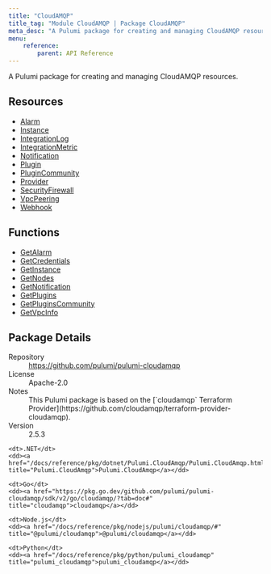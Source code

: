 ```yaml
---
title: "CloudAMQP"
title_tag: "Module CloudAMQP | Package CloudAMQP"
meta_desc: "A Pulumi package for creating and managing CloudAMQP resources."
menu:
    reference:
        parent: API Reference
---
```


<!-- WARNING: this file was generated by Pulumi Docs Generator. -->
<!-- Do not edit by hand unless you're certain you know what you are doing! -->

A Pulumi package for creating and managing CloudAMQP resources.

<h2 id="resources">Resources</h2>
<ul class="api">
    <li><a href="alarm" title="Alarm"><span class="symbol resource"></span>Alarm</a></li>
    <li><a href="instance" title="Instance"><span class="symbol resource"></span>Instance</a></li>
    <li><a href="integrationlog" title="IntegrationLog"><span class="symbol resource"></span>IntegrationLog</a></li>
    <li><a href="integrationmetric" title="IntegrationMetric"><span class="symbol resource"></span>IntegrationMetric</a></li>
    <li><a href="notification" title="Notification"><span class="symbol resource"></span>Notification</a></li>
    <li><a href="plugin" title="Plugin"><span class="symbol resource"></span>Plugin</a></li>
    <li><a href="plugincommunity" title="PluginCommunity"><span class="symbol resource"></span>PluginCommunity</a></li>
    <li><a href="provider" title="Provider"><span class="symbol resource"></span>Provider</a></li>
    <li><a href="securityfirewall" title="SecurityFirewall"><span class="symbol resource"></span>SecurityFirewall</a></li>
    <li><a href="vpcpeering" title="VpcPeering"><span class="symbol resource"></span>VpcPeering</a></li>
    <li><a href="webhook" title="Webhook"><span class="symbol resource"></span>Webhook</a></li>
</ul>

<h2 id="functions">Functions</h2>
<ul class="api">
    <li><a href="getalarm" title="GetAlarm"><span class="symbol function"></span>GetAlarm</a></li>
    <li><a href="getcredentials" title="GetCredentials"><span class="symbol function"></span>GetCredentials</a></li>
    <li><a href="getinstance" title="GetInstance"><span class="symbol function"></span>GetInstance</a></li>
    <li><a href="getnodes" title="GetNodes"><span class="symbol function"></span>GetNodes</a></li>
    <li><a href="getnotification" title="GetNotification"><span class="symbol function"></span>GetNotification</a></li>
    <li><a href="getplugins" title="GetPlugins"><span class="symbol function"></span>GetPlugins</a></li>
    <li><a href="getpluginscommunity" title="GetPluginsCommunity"><span class="symbol function"></span>GetPluginsCommunity</a></li>
    <li><a href="getvpcinfo" title="GetVpcInfo"><span class="symbol function"></span>GetVpcInfo</a></li>
</ul>

<h2 id="package-details">Package Details</h2>
<dl class="package-details">
	<dt>Repository</dt>
	<dd><a href="https://github.com/pulumi/pulumi-cloudamqp">https://github.com/pulumi/pulumi-cloudamqp</a></dd>
	<dt>License</dt>
	<dd>Apache-2.0</dd>
	<dt>Notes</dt>
	<dd>This Pulumi package is based on the [`cloudamqp` Terraform Provider](https://github.com/cloudamqp/terraform-provider-cloudamqp).</dd>
	<dt>Version</dt>
	<dd>2.5.3</dd>
</dl>



<dl class="tabular">

    <dt>.NET</dt>
    <dd><a href="/docs/reference/pkg/dotnet/Pulumi.CloudAmqp/Pulumi.CloudAmqp.html" title="Pulumi.CloudAmqp">Pulumi.CloudAmqp</a></dd>

    <dt>Go</dt>
    <dd><a href="https://pkg.go.dev/github.com/pulumi/pulumi-cloudamqp/sdk/v2/go/cloudamqp/?tab=doc#" title="cloudamqp">cloudamqp</a></dd>

    <dt>Node.js</dt>
    <dd><a href="/docs/reference/pkg/nodejs/pulumi/cloudamqp/#" title="@pulumi/cloudamqp">@pulumi/cloudamqp</a></dd>

    <dt>Python</dt>
    <dd><a href="/docs/reference/pkg/python/pulumi_cloudamqp" title="pulumi_cloudamqp">pulumi_cloudamqp</a></dd>

</dl>

